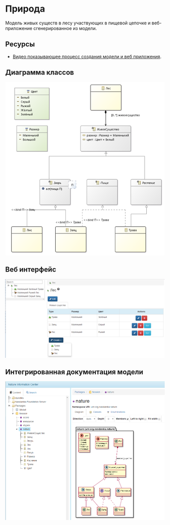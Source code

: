 # Природа

Модель живых существ в лесу участвующих в пищевой цепочке и веб-приложение сгенерированное 
из модели.

## Ресурсы

* [Видео показывающее процесс создания модели и веб приложения](https://youtu.be/nYIscAuDoCI). 

## Диаграмма классов

![class diagram](org.nasdanika.nature/nature-class-diagram.png)

## Веб интерфейс

![web interface](web-ui-screenshot.png)

## Интегрированная документация модели

![information center](information-center.png)
